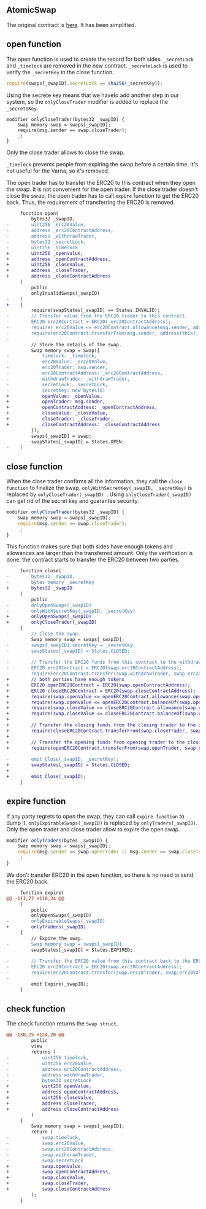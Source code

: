 ## AtomicSwap

The original contract is [here](https://github.com/confio/eth-atomic-swap/blob/master/contracts/AtomicSwapERC20.sol). It has been simplified.

## open function

The open function is used to create the record for both sides.  `_secretLock` and `_timelock` are removed in the new contract. `_secreteLock` is used to verify the `_secretKey`  in the close function.

```javascript
require(swaps[_swapID].secretLock == sha256(_secretKey));
```

Using the secrete key means that we haveto add another step in our system, so the `onlyCloseTrader` modifier is added to replace the `_secreteKey`. 

```
modifier onlyCloseTrader(bytes32 _swapID) {
    Swap memory swap = swaps[_swapID];
    require(msg.sender == swap.closeTrader);
    _;
}
```

Only the close trader allows to close the swap.

`_timelock` prevents people from expiring the swap before a certain time. It's not useful for the Varna, so it's removed.

The open trader has to transfer the ERC20 to this contract when they open the swap. It is not convenient for the open trader. If the close trader doesn't close the swap, the open trader has to call `expire` function to get the ERC20 back. Thus, the requirement of transferring the ERC20 is removed.

```diff
     function open(
         bytes32 _swapID, 
-        uint256 _erc20Value, 
-        address _erc20ContractAddress, 
-        address _withdrawTrader,
-        bytes32 _secretLock, 
-        uint256 _timelock
+        uint256 _openValue, 
+        address _openContractAddress, 
+        uint256 _closeValue, 
+        address _closeTrader, 
+        address _closeContractAddress
     ) 
         public 
         onlyInvalidSwaps(_swapID) 
-    {
+    {   
         require(swapStates[_swapID] == States.INVALID);
-        // Transfer value from the ERC20 trader to this contract.
-        ERC20 erc20Contract = ERC20(_erc20ContractAddress);
-        require(_erc20Value <= erc20Contract.allowance(msg.sender, address(this)));
-        require(erc20Contract.transferFrom(msg.sender, address(this), _erc20Value));
-
         // Store the details of the swap.
         Swap memory swap = Swap({
-            timelock: _timelock,
-            erc20Value: _erc20Value,
-            erc20Trader: msg.sender,
-            erc20ContractAddress: _erc20ContractAddress,
-            withdrawTrader: _withdrawTrader,
-            secretLock: _secretLock,
-            secretKey: new bytes(0)
+            openValue: _openValue,
+            openTrader: msg.sender,
+            openContractAddress: _openContractAddress,
+            closeValue: _closeValue,
+            closeTrader: _closeTrader,
+            closeContractAddress: _closeContractAddress
         });
         swaps[_swapID] = swap;
         swapStates[_swapID] = States.OPEN;
-    }
```

## close function

When the close trader confirms all the information, they call the `close function` to finalize the swap. `onlyWithSecretKey(_swapID, _secretKey)` is replaced by `onlyCloseTrader(_swapID) `.  Using `onlyCloseTrader(_swapID) ` can get rid of the secret key and guarantee security.

```js
modifier onlyCloseTrader(bytes32 _swapID) {
    Swap memory swap = swaps[_swapID];
    require(msg.sender == swap.closeTrader);
    _;
}
```

This function makes sure that both sides have enough tokens and allowances are larger than the transferred amount. Only the verification is done, the contract starts to transfer the ERC20 between two parties.

```diff
     function close(
-        bytes32 _swapID, 
-        bytes memory _secretKey
+        bytes32 _swapID
     ) 
         public 
-        onlyOpenSwaps(_swapID)
-        onlyWithSecretKey(_swapID, _secretKey) 
+        onlyOpenSwaps(_swapID) 
+        onlyCloseTrader(_swapID) 
     {
-        // Close the swap.
         Swap memory swap = swaps[_swapID];
-        swaps[_swapID].secretKey = _secretKey;
-        swapStates[_swapID] = States.CLOSED;
 
-        // Transfer the ERC20 funds from this contract to the withdrawing trader.
-        ERC20 erc20Contract = ERC20(swap.erc20ContractAddress);
-        require(erc20Contract.transfer(swap.withdrawTrader, swap.erc20Value));
+        // both parties have enough tokens
+        ERC20 openERC20Contract = ERC20(swap.openContractAddress);
+        ERC20 closeERC20Contract = ERC20(swap.closeContractAddress);
+        require(swap.openValue <= openERC20Contract.allowance(swap.openTrader, address(this)));
+        require(swap.openValue <= openERC20Contract.balanceOf(swap.openTrader));
+        require(swap.closeValue <= closeERC20Contract.allowance(swap.closeTrader, address(this)));
+        require(swap.closeValue <= closeERC20Contract.balanceOf(swap.closeTrader));
+
+        // Transfer the closing funds from the closing trader to the opening trader.
+        require(closeERC20Contract.transferFrom(swap.closeTrader, swap.openTrader, swap.closeValue));
+
+        // Transfer the opening funds from opening trader to the closing trader.
+        require(openERC20Contract.transferFrom(swap.openTrader, swap.closeTrader, swap.openValue));
 
-        emit Close(_swapID, _secretKey);
+        swapStates[_swapID] = States.CLOSED;
+
+        emit Close(_swapID);
     }
```

## expire function

If any party regrets to open the swap, they can call `expire function` to dump it. `onlyExpirableSwaps(_swapID)` is replaced by `onlyTraders(_swapID)`. Only the open trader and close trader allow to expire the open swap. 

```js
modifier onlyTraders(bytes _swapID) {
    Swap memory swap = swaps[_swapID];
    require(msg.sender == swap.openTrader || msg.sender == swap.closeTrader);
    _;
}
```

We don't transfer ERC20 in the open function, so there is no need to send the ERC20 back.

```diff
     function expire(
@@ -111,27 +110,34 @@
     ) 
         public 
         onlyOpenSwaps(_swapID) 
-        onlyExpirableSwaps(_swapID) 
+        onlyTraders(_swapID)
     {
         // Expire the swap.
-        Swap memory swap = swaps[_swapID];
         swapStates[_swapID] = States.EXPIRED;
 
-        // Transfer the ERC20 value from this contract back to the ERC20 trader.
-        ERC20 erc20Contract = ERC20(swap.erc20ContractAddress);
-        require(erc20Contract.transfer(swap.erc20Trader, swap.erc20Value));
-
         emit Expire(_swapID);
     }
```

## check function

The check function returns the `Swap struct`.

```diff
@@ -130,25 +124,20 @@
         public 
         view 
         returns (
-            uint256 timelock, 
-            uint256 erc20Value,
-            address erc20ContractAddress, 
-            address withdrawTrader, 
-            bytes32 secretLock
+            uint256 openValue, 
+            address openContractAddress, 
+            uint256 closeValue, 
+            address closeTrader, 
+            address closeContractAddress
         ) 
     {
         Swap memory swap = swaps[_swapID];
         return (
-            swap.timelock, 
-            swap.erc20Value, 
-            swap.erc20ContractAddress, 
-            swap.withdrawTrader, 
-            swap.secretLock
+            swap.openValue, 
+            swap.openContractAddress, 
+            swap.closeValue, 
+            swap.closeTrader, 
+            swap.closeContractAddress
         );
     }
```

